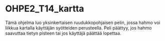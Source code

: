 ﻿# OHPE2_T14_kartta
Tämä ohjelma luo yksinkertaisen ruudukkopohjaisen pelin, jossa hahmo voi liikkua kartalla käyttäjän syötteiden perusteella. 
Peli päättyy, jos hahmo saavuttaa tietyn pisteen tai jos käyttäjä päättää lopettaa.
